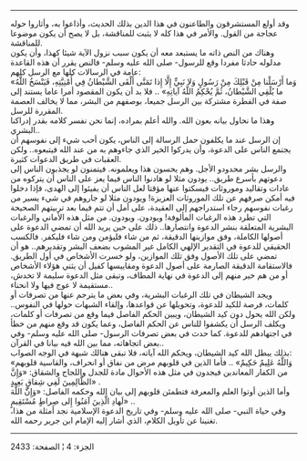 ------------------------------------------------------------------------

وقد أولع المستشرقون والطاعنون في هذا الدين بذلك الحديث، وأذاعوا به،
وأثاروا حوله عجاجة من القول. والأمر في هذا كله لا يثبت للمناقشة، بل لا
يصح أن يكون موضوعا للمناقشة.  
وهناك من النص ذاته ما يستبعد معه أن يكون سبب نزول الآية شيئا كهذا، وأن
يكون مدلوله حادثا مفردا وقع للرسول- صلى الله عليه وسلم- فالنص يقرر أن
هذه القاعدة عامة في الرسالات كلها مع الرسل كلهم:  
«وَما أَرْسَلْنا مِنْ قَبْلِكَ مِنْ رَسُولٍ وَلا نَبِيٍّ إِلَّا إِذا تَمَنَّى أَلْقَى الشَّيْطانُ فِي أُمْنِيَّتِهِ،
فَيَنْسَخُ اللَّهُ ما يُلْقِي الشَّيْطانُ، ثُمَّ يُحْكِمُ اللَّهُ آياتِهِ» .. فلا بد أن يكون
المقصود أمرا عاما يستند إلى صفة في الفطرة مشتركة بين الرسل جميعا، بوصفهم
من البشر، مما لا يخالف العصمة المقررة للرسل.  
وهذا ما نحاول بيانه بعون الله. والله أعلم بمراده، إنما نحن نفسر كلامه
بقدر إدراكنا البشري..  
إن الرسل عند ما يكلفون حمل الرسالة إلى الناس، يكون أحب شيء إلى نفوسهم أن
يجتمع الناس على الدعوة، وأن يدركوا الخير الذي جاءوهم به من عند الله
فيتبعوه.. ولكن العقبات في طريق الدعوات كثيرة.  
والرسل بشر محدودو الأجل. وهم يحسون هذا ويعلمونه. فيتمنون لو يجذبون الناس
إلى دعوتهم بأسرع طريق.. يودون مثلا لو هادنوا الناس فيما يعز على الناس أن
يتركوه من عادات وتقاليد وموروثات فيسكتوا عنها مؤقتا لعل الناس أن يفيئوا
إلى الهدى، فإذا دخلوا فيه أمكن صرفهم عن تلك الموروثات العزيزة! ويودون
مثلا لو جاروهم في شيء يسير من رغبات نفوسهم رجاء استدراجهم إلى العقيدة،
على أمل أن تتم فيما بعد تربيتهم الصحيحة التي تطرد هذه الرغبات المألوفة!
ويودون. ويودون. من مثل هذه الأماني والرغبات البشرية المتعلقة بنشر الدعوة
وانتصارها.. ذلك على حين يريد الله أن تمضي الدعوة على أصولها الكاملة، وفق
موازينها الدقيقة، ثم من شاء فليؤمن ومن شاء فليكفر. فالكسب الحقيقي للدعوة
في التقدير الإلهي الكامل غير المشوب بضعف البشر وتقديرهم.. هو أن تمضي على
تلك الأصول وفق تلك الموازين، ولو خسرت الأشخاص في أول الطريق. فالاستقامة
الدقيقة الصارمة على أصول الدعوة ومقاييسها كفيل أن يثني هؤلاء الأشخاص أو
من هم خير منهم إلى الدعوة في نهاية المطاف، وتبقى مثل الدعوة سليمة لا
تخدش، مستقيمة لا عوج فيها ولا انحناء..  
ويجد الشيطان في تلك الرغبات البشرية، وفي بعض ما يترجم عنها من تصرفات أو
كلمات، فرصة للكيد للدعوة، وتحويلها عن قواعدها، وإلقاء الشبهات حولها في
النفوس.. ولكن الله يحول دون كيد الشيطان، ويبين الحكم الفاصل فيما وقع من
تصرفات أو كلمات، ويكلف الرسل أن يكشفوا للناس عن الحكم الفاصل، وعما يكون
قد وقع منهم من خطأ في اجتهادهم للدعوة. كما حدث في بعض تصرفات الرسول- صلى
الله عليه وسلم- وفي بعض اتجاهاته، مما بين الله فيه بيانا في القرآن..  
بذلك يبطل الله كيد الشيطان، ويحكم الله آياته، فلا تبقى هنالك شبهة في
الوجه الصواب:  
«وَاللَّهُ عَلِيمٌ حَكِيمٌ» .. فأما الذين في قلوبهم مرض من نفاق أو انحراف،
والقاسية قلوبهم من الكفار المعاندين فيجدون في مثل هذه الأحوال مادة للجدل
واللجاج والشقاق: «وَإِنَّ الظَّالِمِينَ لَفِي شِقاقٍ بَعِيدٍ» .  
وأما الذين أوتوا العلم والمعرفة فتطمئن قلوبهم إلى بيان الله وحكمه
الفاصل: «وَإِنَّ اللَّهَ لَهادِ الَّذِينَ آمَنُوا إِلى صِراطٍ مُسْتَقِيمٍ» ..  
وفي حياة النبي- صلى الله عليه وسلم- وفي تاريخ الدعوة الإسلامية نجد أمثلة
من هذا، تغنينا عن تأويل الكلام، الذي أشار إليه الإمام ابن جرير رحمه
الله.

------------------------------------------------------------------------

الجزء: 4 ¦ الصفحة: 2433
